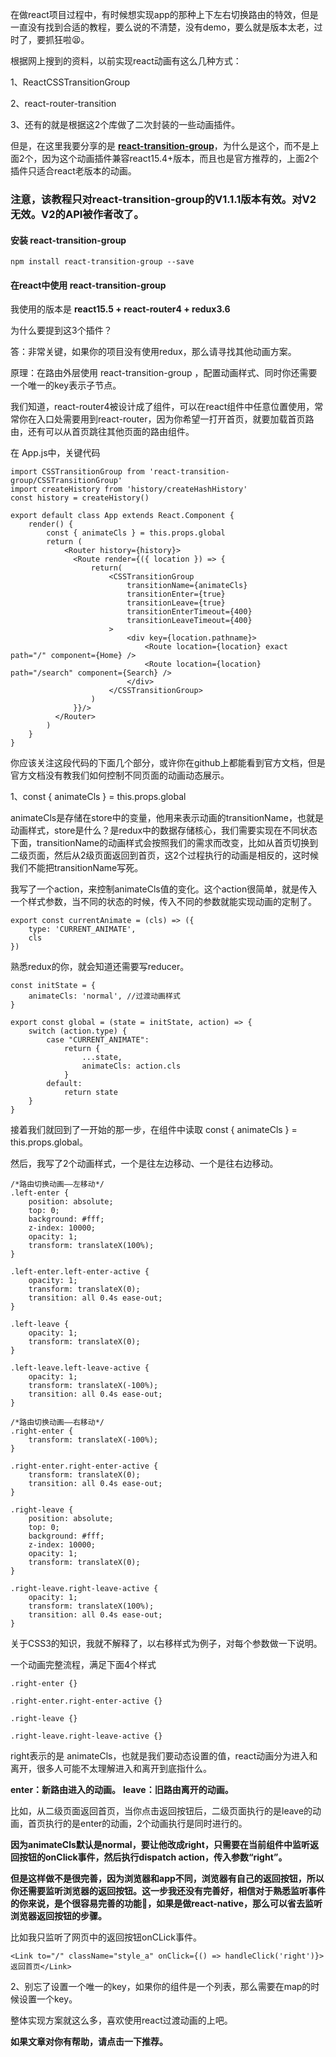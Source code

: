 在做react项目过程中，有时候想实现app的那种上下左右切换路由的特效，但是一直没有找到合适的教程，要么说的不清楚，没有demo，要么就是版本太老，过时了，要抓狂啦😫。

根据网上搜到的资料，以前实现react动画有这么几种方式：  

1、ReactCSSTransitionGroup

2、react-router-transition

3、还有的就是根据这2个库做了二次封装的一些动画插件。

但是，在这里我要分享的是 [**react-transition-group**][1]，为什么是这个，而不是上面2个，因为这个动画插件兼容react15.4+版本，而且也是官方推荐的，上面2个插件只适合react老版本的动画。

### 注意，该教程只对react-transition-group的V1.1.1版本有效。对V2无效。V2的API被作者改了。

#### 安装 react-transition-group

```
npm install react-transition-group --save
```

#### 在react中使用 react-transition-group

我使用的版本是 **react15.5 + react-router4 + redux3.6**

为什么要提到这3个插件？

答：非常关键，如果你的项目没有使用redux，那么请寻找其他动画方案。

原理：在路由外层使用 react-transition-group ，配置动画样式、同时你还需要一个唯一的key表示子节点。

我们知道，react-router4被设计成了组件，可以在react组件中任意位置使用，常常你在入口处需要用到react-router，因为你希望一打开首页，就要加载首页路由，还有可以从首页跳往其他页面的路由组件。

在 App.js中，关键代码

```
import CSSTransitionGroup from 'react-transition-group/CSSTransitionGroup'
import createHistory from 'history/createHashHistory'
const history = createHistory()

export default class App extends React.Component {
    render() {
        const { animateCls } = this.props.global
        return (
            <Router history={history}>
              <Route render={({ location }) => {
                  return(
                      <CSSTransitionGroup
                          transitionName={animateCls}
                          transitionEnter={true}
                          transitionLeave={true}
                          transitionEnterTimeout={400}
                          transitionLeaveTimeout={400}
                      >
                          <div key={location.pathname}>
                              <Route location={location} exact path="/" component={Home} />
                              <Route location={location} path="/search" component={Search} />
                          </div>
                      </CSSTransitionGroup>
                  )
              }}/>
          </Router>
        )
    }
}
```

你应该关注这段代码的下面几个部分，或许你在github上都能看到官方文档，但是官方文档没有教我们如何控制不同页面的动画动态展示。

1、const { animateCls } = this.props.global

animateCls是存储在store中的变量，他用来表示动画的transitionName，也就是动画样式，store是什么？是redux中的数据存储核心，我们需要实现在不同状态下面，transitionName的动画样式会按照我们的需求而改变，比如从首页切换到二级页面，然后从2级页面返回到首页，这2个过程执行的动画是相反的，这时候我们不能把transitionName写死。

我写了一个action，来控制animateCls值的变化。这个action很简单，就是传入一个样式参数，当不同的状态的时候，传入不同的参数就能实现动画的定制了。

```
export const currentAnimate = (cls) => ({
    type: 'CURRENT_ANIMATE',
    cls
})
```
熟悉redux的你，就会知道还需要写reducer。  

```
const initState = {
    animateCls: 'normal', //过渡动画样式
}

export const global = (state = initState, action) => {
    switch (action.type) {
        case "CURRENT_ANIMATE":
            return {
                ...state,
                animateCls: action.cls
            }
        default:
            return state
    }
}
```

接着我们就回到了一开始的那一步，在组件中读取 const { animateCls } = this.props.global。

然后，我写了2个动画样式，一个是往左边移动、一个是往右边移动。  

```
/*路由切换动画——左移动*/
.left-enter {
    position: absolute;
    top: 0;
    background: #fff;
    z-index: 10000;
    opacity: 1;
    transform: translateX(100%);
}

.left-enter.left-enter-active {
    opacity: 1;
    transform: translateX(0);
    transition: all 0.4s ease-out;
}

.left-leave {
    opacity: 1;
    transform: translateX(0);
}

.left-leave.left-leave-active {
    opacity: 1;
    transform: translateX(-100%);
    transition: all 0.4s ease-out;
}

/*路由切换动画——右移动*/
.right-enter {
    transform: translateX(-100%);
}

.right-enter.right-enter-active {
    transform: translateX(0);
    transition: all 0.4s ease-out;
}

.right-leave {
    position: absolute;
    top: 0;
    background: #fff;
    z-index: 10000;
    opacity: 1;
    transform: translateX(0);
}

.right-leave.right-leave-active {
    opacity: 1;
    transform: translateX(100%);
    transition: all 0.4s ease-out;
}
```
关于CSS3的知识，我就不解释了，以右移样式为例子，对每个参数做一下说明。

一个动画完整流程，满足下面4个样式  

```
.right-enter {}

.right-enter.right-enter-active {}

.right-leave {}

.right-leave.right-leave-active {}
```
right表示的是 animateCls，也就是我们要动态设置的值，react动画分为进入和离开，很多人可能不太理解进入和离开到底指什么。

**enter：新路由进入的动画。**
**leave：旧路由离开的动画。**

比如，从二级页面返回首页，当你点击返回按钮后，二级页面执行的是leave的动画，首页执行的是enter的动画，2个动画执行是同时进行的。

**因为animateCls默认是normal，要让他改成right，只需要在当前组件中监听返回按钮的onClick事件，然后执行dispatch action，传入参数“right”。**

**但是这样做不是很完善，因为浏览器和app不同，浏览器有自己的返回按钮，所以你还需要监听浏览器的返回按钮。这一步我还没有完善好，相信对于熟悉监听事件的你来说，是个很容易完善的功能🤣，如果是做react-native，那么可以省去监听浏览器返回按钮的步骤。**

比如我只监听了网页中的返回按钮onCLick事件。  

```
<Link to="/" className="style_a" onClick={() => handleClick('right')}>返回首页</Link>
```
2、别忘了设置一个唯一的key，如果你的组件是一个列表，那么需要在map的时候设置一个key。

整体实现方案就这么多，喜欢使用react过渡动画的上吧。


**如果文章对你有帮助，请点击一下推荐。**

  [1]: https://github.com/reactjs/react-transition-group